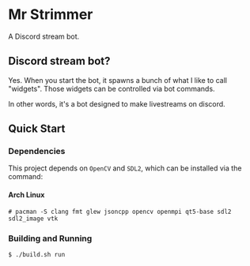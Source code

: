 # Mr Strimmer

A Discord stream bot.

## Discord stream bot?

Yes. When you start the bot, it spawns a bunch of what I like to call "widgets". Those widgets can be controlled via bot commands.

In other words, it's a bot designed to make livestreams on discord.

## Quick Start

### Dependencies

This project depends on `OpenCV` and `SDL2`, which can be installed via the command:

#### Arch Linux
```console
# pacman -S clang fmt glew jsoncpp opencv openmpi qt5-base sdl2 sdl2_image vtk
```

### Building and Running

```console
$ ./build.sh run
```
